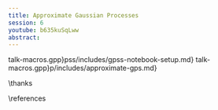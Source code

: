 ```yaml
---
title: Approximate Gaussian Processes
session: 6
youtube: b635kuSqLww
abstract: 
---
```


talk-macros.gpp}pss/includes/gpss-notebook-setup.md}
talk-macros.gpp}p/includes/approximate-gps.md}

\thanks

\references

